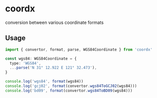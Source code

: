 # coordx

conversion between various coordinate formats

## Usage

```typescript
import { convertor, format, parse, WGS84Coordinate } from 'coordx'

const wgs84: WGS84Coordinate = {
  type: 'WGS84',
  ...parse('N 31° 12.922 E 121° 32.473'),
}

console.log('wgs84', format(wgs84))
console.log('gcj02', format(convertor.wgs84ToGCJ02(wgs84)))
console.log('bd09', format(convertor.wgs84ToBD09(wgs84)))
```
